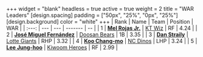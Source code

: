 +++
widget = "blank"
headless = true
active = true
weight = 2
title = "WAR Leaders"
[design.spacing]
padding = ["50px", "25%", "0px", "25%"]
[design.background]
color = "white"
+++
| Rank | Name | Team | Position | WAR |
| :---: | --- | --- | ------- | -- |
| 1 | [**Mel Rojas Jr.**](/players/11380) | [KT Wiz](/teams/KTWiz) | RF | 4.24 |
| 2 | [**José Miguel Fernández**](/players/12514) | [Doosan Bears](/teams/DoosanBears) | 1B | 3.35 |
| 3 | [**Dan Straily**](/players/13648) | [Lotte Giants](/teams/LotteGiants) | RHP | 3.32 |
| 4 | [**Koo Chang-mo**](/players/7698) | [NC Dinos](/teams/NCDinos) | LHP | 3.24 |
| 5 | [**Lee Jung-hoo**](/players/10673) | [Kiwoom Heroes](/teams/KiwoomHeroes) | RF | 2.99 |
